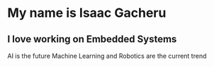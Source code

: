#  My name is Isaac Gacheru 
## I love working on Embedded Systems 

AI is the future 
Machine Learning and Robotics are the current trend 
